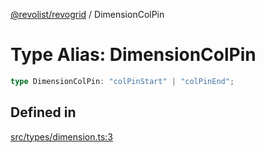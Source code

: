 [@revolist/revogrid](README.md) / DimensionColPin

# Type Alias: DimensionColPin

```ts
type DimensionColPin: "colPinStart" | "colPinEnd";
```

## Defined in

[src/types/dimension.ts:3](https://github.com/revolist/revogrid/blob/73f8a5d0a8436a360d4f96a23968accd54f79b44/src/types/dimension.ts#L3)
